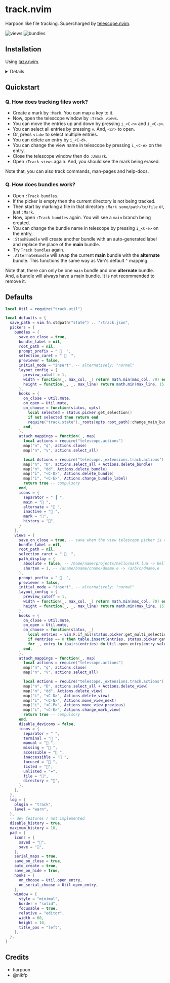 # track.nvim

Harpoon like file tracking. Supercharged by [telescope.nvim](https:/github.com/nvim-telescope/telescope.nvim).

![views](./views.png) 
![bundles](./bundles.png) 

## Installation

Using [lazy.nvim](https://github.com/folke/lazy.nvim).

<details>

```lua
-- no configuration needed
"dharmx/track.nvim",

-- recommended lazy load
{
  "dharmx/track.nvim",
  config = function()
    local set = vim.keymap.set -- tweak to suit your own
    set("n", "<leader><leader>", "<cmd>Track<cr>", silent)
    set("n", "<leader>ee", "<cmd>Track bundles<cr>", silent)
    set("n", "<leader>aa", "<cmd>Mark<cr>", silent)
    set("n", "<leader>dd", "<cmd>Unmark<cr>", silent)

    -- alternatively require("track").setup()
    require("track").setup({ -- non-nerdfonts icons
      pickers = {
        bundles = {
          prompt_prefix = " > ",
          selection_caret = " > ",
          icons = {
            separator = " ",
            main = "*",
            alternate = "/",
            inactive = "#",
            mark = "=",
            history = "<",
          }
        },
        views = {
          selection_caret = " > ",
          prompt_prefix = " > ",
          icons = {
            separator = " ",
            terminal = "#",
            manual = "^",
            missing = "?",
            accessible = "*",
            inaccessible = "x",
            focused = "@",
            listed = "S",
            unlisted = "$",
            file = ".",
            directory = "~",
          },
        },
      },
    })
  end,
  cmd = {
    "Mark",
    "MarkOpened",
    "StashBundle",
    "RestoreBundle",
    "AlternateBundle",
    "Unmark"
  },
},
```

</details>

## Quickstart

### Q. How does tracking files work?

- Create a mark by `:Mark`. You can map a key to it.
- Now, open the telescope window by `:Track views`.
- You can move the entries up and down by pressing `i_<C-n>` and `i_<C-p>`.
- You can select all entries by pressing `v`. And, `<cr>` to open.
- Or, press `<tab>` to select multiple entries.
- You can delete an entry by `i_<C-d>`.
- You can change the view name in telescope by pressing `i_<C-e>` on the entry.
- Close the telescope window then do `:Unmark`.
- Open `:Track views` again. And, you should see the mark being erased.

Note that, you can also track commands, man-pages and help-docs.

### Q. How does bundles work?

- Open `:Track bundles`.
- If the picker is empty then the current directory is not being tracked.
- Then start by marking a file in that directory `:Mark some/path/to/file` or,
  just `:Mark`.
- Now, open `:Track bundles` again. You will see a `main` branch being created.
- You can change the bundle name in telescope by pressing `i_<C-e>` on the entry.
- `:StashBundle` will create another bundle with an auto-generated label and
  replace the place of the **main** bundle.
- Try `Track bundles` again.
- `:AlternateBundle` will swap the current **main** bundle with the **alternate**
  bundle. This functions the same way as Vim's default `^` mapping.

Note that, there can only be one `main` bundle and one **alternate** bundle. And,
a bundle will always have a main bundle. It is not recommended to remove it.

## Defaults

```lua
local Util = require("track.util")

local defaults = {
  save_path = vim.fn.stdpath("state") .. "/track.json",
  pickers = {
    bundles = {
      save_on_close = true,
      bundle_label = nil,
      root_path = nil,
      prompt_prefix = "   ",
      selection_caret = "   ",
      previewer = false,
      initial_mode = "insert", -- alternatively: "normal"
      layout_config = {
        preview_cutoff = 1,
        width = function(_, max_col, _) return math.min(max_col, 70) end,
        height = function(_, _, max_line) return math.min(max_line, 15) end,
      },
      hooks = {
        on_close = Util.mute,
        on_open = Util.mute,
        on_choose = function(status, opts)
          local selected = status.picker:get_selection()
          if not selected then return end
          require("track.state")._roots[opts.root_path]:change_main_bundle(selected.value.label)
        end,
      },
      attach_mappings = function(_, map)
        local actions = require("telescope.actions")
        map("n", "q", actions.close)
        map("n", "v", actions.select_all)

        local Actions = require("telescope._extensions.track.actions")
        map("n", "D", actions.select_all + Actions.delete_bundle)
        map("n", "dd", Actions.delete_bundle)
        map("i", "<C-D>", Actions.delete_bundle)
        map("i", "<C-E>", Actions.change_bundle_label)
        return true -- compulsory
      end,
      icons = {
        separator = " ┃ ",
        main = " ",
        alternate = " ",
        inactive = " ",
        mark = "",
        history = "",
      }
    },
    views = {
      save_on_close = true, -- save when the view telescope picker is closed
      bundle_label = nil,
      root_path = nil,
      selection_caret = "   ",
      path_display = {
        absolute = false, -- /home/name/projects/hello/mark.lua -> hello/mark.lua
        shorten = 1, -- /aname/bname/cname/dname.e -> /a/b/c/dname.e
      },
      prompt_prefix = "   ",
      previewer = false,
      initial_mode = "insert", -- alternatively: "normal"
      layout_config = {
        preview_cutoff = 1,
        width = function(_, max_col, _) return math.min(max_col, 70) end,
        height = function(_, _, max_line) return math.min(max_line, 15) end,
      },
      hooks = {
        on_close = Util.mute,
        on_open = Util.mute,
        on_choose = function(status, _)
          local entries = vim.F.if_nil(status.picker:get_multi_selection(), {})
          if #entries == 0 then table.insert(entries, status.picker:get_selection()) end
          for _, entry in ipairs(entries) do Util.open_entry(entry.value.path) end
        end,
      },
      attach_mappings = function(_, map)
        local actions = require("telescope.actions")
        map("n", "q", actions.close)
        map("n", "v", actions.select_all)

        local Actions = require("telescope._extensions.track.actions")
        map("n", "D", actions.select_all + Actions.delete_view)
        map("n", "dd", Actions.delete_view)
        map("i", "<C-D>", Actions.delete_view)
        map("i", "<C-N>", Actions.move_view_next)
        map("i", "<C-P>", Actions.move_view_previous)
        map("i", "<C-E>", Actions.change_mark_view)
        return true -- compulsory
      end,
      disable_devicons = false,
      icons = {
        separator = " ",
        terminal = " ",
        manual = " ",
        missing = " ",
        accessible = " ",
        inaccessible = " ",
        focused = " ",
        listed = "",
        unlisted = "≖",
        file = "",
        directory = "",
      },
    },
  },
  log = {
    plugin = "track",
    level = "warn",
  },
  -- dev features / not implemented
  disable_history = true,
  maximum_history = 10,
  pad = {
    icons = {
      saved = "",
      save = "",
    },
    serial_maps = true,
    save_on_close = true,
    auto_create = true,
    save_on_hide = true,
    hooks = {
      on_choose = Util.open_entry,
      on_serial_choose = Util.open_entry,
    },
    window = {
      style = "minimal",
      border = "solid",
      focusable = true,
      relative = "editor",
      width = 60,
      height = 10,
      title_pos = "left",
    },
  },
}
```

## Credits

- harpoon
- @nikfp
